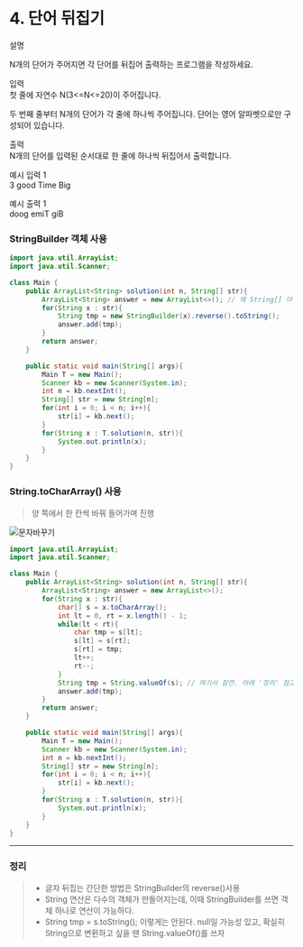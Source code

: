 # 4. 단어 뒤집기
설명  

N개의 단어가 주어지면 각 단어를 뒤집어 출력하는 프로그램을 작성하세요.
  
  
입력  
첫 줄에 자연수 N(3<=N<=20)이 주어집니다.  

두 번째 줄부터 N개의 단어가 각 줄에 하나씩 주어집니다. 단어는 영어 알파벳으로만 구성되어 있습니다.  


출력  
N개의 단어를 입력된 순서대로 한 줄에 하나씩 뒤집어서 출력합니다.  


예시 입력 1   
3
good
Time
Big  
  
예시 출력 1  
doog
emiT
giB  

### StringBuilder 객체 사용

```java
import java.util.ArrayList;
import java.util.Scanner;

class Main {
    public ArrayList<String> solution(int n, String[] str){
        ArrayList<String> answer = new ArrayList<>(); // 왜 String[] 아니고 ArrayList 쓰는 거지?
        for(String x : str){
            String tmp = new StringBuilder(x).reverse().toString();
            answer.add(tmp);
        }
        return answer;
    }

    public static void main(String[] args){
        Main T = new Main();
        Scanner kb = new Scanner(System.in);
        int n = kb.nextInt();
        String[] str = new String[n];
        for(int i = 0; i < n; i++){
            str[i] = kb.next();
        }
        for(String x : T.solution(n, str)){
            System.out.println(x);
        }
    }
}

```  

### String.toCharArray() 사용  

> 양 쪽에서 한 칸씩 바꿔 들어가며 진행  
> 
![문자바꾸기](https://user-images.githubusercontent.com/81146582/190859697-d151a58f-083a-4827-ba89-f4aa364d74cf.png)


```java
import java.util.ArrayList;
import java.util.Scanner;

class Main {
    public ArrayList<String> solution(int n, String[] str){
        ArrayList<String> answer = new ArrayList<>();
        for(String x : str){
            char[] s = x.toCharArray();
            int lt = 0, rt = x.length() - 1;
            while(lt < rt){
                char tmp = s[lt];
                s[lt] = s[rt];
                s[rt] = tmp;
                lt++;
                rt--;
            }
            String tmp = String.valueOf(s); // 여기서 잠깐. 아래 '정리' 참고
            answer.add(tmp);
        }
        return answer;
    }

    public static void main(String[] args){
        Main T = new Main();
        Scanner kb = new Scanner(System.in);
        int n = kb.nextInt();
        String[] str = new String[n];
        for(int i = 0; i < n; i++){
            str[i] = kb.next();
        }
        for(String x : T.solution(n, str)){
            System.out.println(x);
        }
    }
}

```


<hr/>  

### 정리
> - 글자 뒤집는 간단한 방법은 StringBuilder의 reverse()사용
> - String 연산은 다수의 객체가 만들어지는데, 이때 StringBuilder를 쓰면 객체 하나로 연산이 가능하다.
> - String tmp = s.toString(); 이렇게는 안된다.
    null일 가능성 있고, 확실히 String으로 변환하고 싶을 땐
    String.valueOf()를 쓰자
